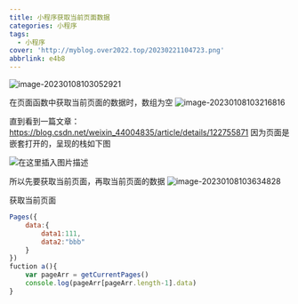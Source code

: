 ```yaml
---
title: 小程序获取当前页面数据
categories: 小程序
tags:
  - 小程序
cover: 'http://myblog.over2022.top/20230221104723.png'
abbrlink: e4b8
---
```




![image-20230108103052921](http://myblog.over2022.top/image-20230108103052921.png) 

在页面函数中获取当前页面的数据时，数组为空
![image-20230108103216816](http://myblog.over2022.top/image-20230108103216816.png)

直到看到一篇文章：https://blog.csdn.net/weixin_44004835/article/details/122755871
因为页面是嵌套打开的，呈现的栈如下图

![在这里插入图片描述](http://myblog.over2022.top/3bdf90c77d6f44fc94a1f4a629bb5112.png) 

所以先要获取当前页面，再取当前页面的数据
![image-20230108103634828](http://myblog.over2022.top/image-20230108103634828.png)

获取当前页面

```javascript
Pages({
	data:{
		data1:111,
		data2:"bbb"
	}
})
fuction a(){
	var pageArr = getCurrentPages()
  	console.log(pageArr[pageArr.length-1].data)
}

```

